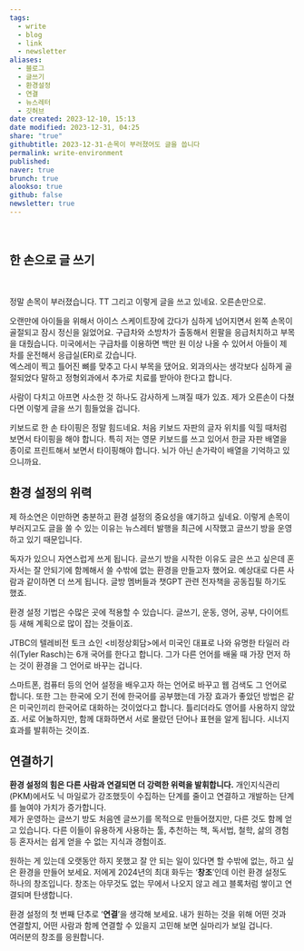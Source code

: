```yaml
---
tags:
  - write
  - blog
  - link
  - newsletter
aliases:
  - 블로그
  - 글쓰기
  - 환경설정
  - 연결
  - 뉴스레터
  - 깃허브
date created: 2023-12-10, 15:13
date modified: 2023-12-31, 04:25
share: "true"
githubtitle: 2023-12-31-손목이 부러졌어도 글을 씁니다
permalink: write-environment
published: 
naver: true
brunch: true
alookso: true
github: false
newsletter: true
---
```


<br>

## 한 손으로 글 쓰기
<br>

정말 손목이 부러졌습니다. TT 그리고 이렇게 글을 쓰고 있네요. 오른손만으로.

오랜만에 아이들을 위해서 아이스 스케이트장에 갔다가 심하게 넘어지면서 왼쪽 손목이 골절되고 잠시 정신을 잃었어요. 구급차와 소방차가 출동해서 왼팔을 응급처치하고 부목을 대줬습니다. 미국에서는 구급차를 이용하면 백만 원 이상 나올 수 있어서 아들이 제 차를 운전해서 응급실(ER)로 갔습니다.  
엑스레이 찍고 틀어진 뼈를 맞추고 다시 부목을 댔어요. 외과의사는 생각보다 심하게 골절되었다 말하고 정형외과에서 추가로 치료를 받아야 한다고 합니다.

사람이 다치고 아프면 사소한 것 하나도 감사하게 느껴질 때가 있죠. 제가 오른손이 다쳤다면 이렇게 글을 쓰기 힘들었을 겁니다.

키보드로 한 손 타이핑은 정말 힘드네요. 처음 키보드 자판의 글자 위치를 익힐 때처럼 보면서 타이핑을 해야 합니다. 특히 저는 영문 키보드를 쓰고 있어서 한글 자판 배열을 종이로 프린트해서 보면서 타이핑해야 합니다. 뇌가 아닌 손가락이 배열을 기억하고 있으니까요.  
  

## 환경 설정의 위력

제 하소연은 이만하면 충분하고 환경 설정의 중요성을 얘기하고 싶네요. 이렇게 손목이 부러지고도 글을 쓸 수 있는 이유는 뉴스레터 발행을 최근에 시작했고 글쓰기 방을 운영하고 있기 때문입니다.

독자가 있으니 자연스럽게 쓰게 됩니다. 글쓰기 방을 시작한 이유도 글은 쓰고 싶은데 혼자서는 잘 안되기에 함께해서 쓸 수밖에 없는 환경을 만들고자 했어요. 예상대로 다른 사람과 같이하면 더 쓰게 됩니다. 글방 멤버들과 챗GPT 관련 전자책을 공동집필 하기도 했죠.

환경 설정 기법은 수많은 곳에 적용할 수 있습니다. 글쓰기, 운동, 영어, 공부, 다이어트 등 새해 계획으로 많이 잡는 것들이죠.

JTBC의 텔레비전 토크 쇼인 <비정상회담>에서 미국인 대표로 나와 유명한 타일러 라쉬(Tyler Rasch)는 6개 국어를 한다고 합니다. 그가 다른 언어를 배울 때 가장 먼저 하는 것이 환경을 그 언어로 바꾸는 겁니다.

스마트폰, 컴퓨터 등의 언어 설정을 배우고자 하는 언어로 바꾸고 웹 검색도 그 언어로 합니다. 또한 그는 한국에 오기 전에 한국어를 공부했는데 가장 효과가 좋았던 방법은 같은 미국인끼리 한국어로 대화하는 것이었다고 합니다. 틀리더라도 영어를 사용하지 않았죠. 서로 어눌하지만, 함께 대화하면서 서로 몰랐던 단어나 표현을 알게 됩니다. 시너지 효과를 발휘하는 것이죠.  
  

## 연결하기

**환경 설정의 힘은 다른 사람과 연결되면 더 강력한 위력을 발휘합니다.** 개인지식관리(PKM)에서도 닉 마일로가 강조했듯이 수집하는 단계를 줄이고 연결하고 개발하는 단계를 늘여야 가치가 증가합니다.  
제가 운영하는 글쓰기 방도 처음엔 글쓰기를 목적으로 만들어졌지만, 다른 것도 함께 얻고 있습니다. 다른 이들이 유용하게 사용하는 툴, 추천하는 책, 독서법, 철학, 삶의 경험 등 혼자서는 쉽게 얻을 수 없는 지식과 경험이죠.

원하는 게 있는데 오랫동안 하지 못했고 잘 안 되는 일이 있다면 할 수밖에 없는, 하고 싶은 환경을 만들어 보세요. 저에게 2024년의 최대 화두는 ‘**창조**’인데 이런 환경 설정도 하나의 창조입니다. 창조는 아무것도 없는 무에서 나오지 않고 레고 블록처럼 쌓이고 연결되며 탄생합니다.

환경 설정의 첫 번째 단추로 ‘**연결**’을 생각해 보세요. 내가 원하는 것을 위해 어떤 것과 연결할지, 어떤 사람과 함께 연결할 수 있을지 고민해 보면 실마리가 보일 겁니다.  
여러분의 창조를 응원합니다.
<br>

